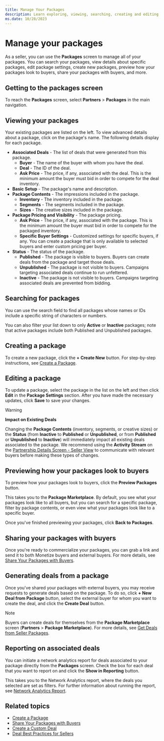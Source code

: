 ```yaml
---
title: Manage Your Packages
description: Learn exploring, viewing, searching, creating and editing packages on the Package screen.  
ms.date: 10/28/2023
---
```



# Manage your packages

As a seller, you can use the **Packages** screen to manage all of your packages. You can search your packages, view details about specific packages, edit package settings, create new packages, preview how your packages look to buyers, share your packages with buyers, and more.

## Getting to the packages screen

To reach the **Packages** screen, select **Partners** \> **Packages** in the main navigation.

## Viewing your packages

Your existing packages are listed on the left. To view advanced details about a package, click on the package's name. The following details display for each package.

- **Associated Deals** - The list of deals that were generated from this package.
  - **Buyer** - The name of the buyer with whom you have the deal.
  - **Deal** - The ID of the deal.
  - **Ask Price** - The price, if any, associated with the deal. This is the minimum amount the buyer must bid in order to compete for the deal inventory.
- **Basic Setup** - The package's name and description.
- **Package Contents** - The impressions included in the package.
  - **Inventory** - The inventory included in the package.
  - **Segments** - The segments included in the package.
  - **Sizes** - The creative sizes included in the package.
- **Package Pricing and Visibility** - The package pricing.
  - **Ask Price** - The price, if any, associated with the package. This is the minimum amount the buyer must bid in order to compete for the packaged inventory.
  - **Specific Buyer Settings** - Customized settings for specific buyers, if any. You can create a package that is only available to selected buyers and enter custom pricing per buyer.
- **Status** - The status of the package.
  - **Published** - The package is visible to buyers. Buyers can create deals from the package and target those deals.
  - **Unpublished** - The package is not visible to buyers. Campaigns targeting associated deals continue to run unfettered.
  - **Inactive** - The package is not visible to buyers. Campaigns targeting associated deals are prevented from bidding.

## Searching for packages

You can use the search field to find all packages whose names or IDs include a specific string of characters or numbers.

You can also filter your list down to only **Active** or **Inactive** packages; note that active packages include both Published and Unpublished packages.

## Creating a package

To create a new package, click the **+ Create New** button. For step-by-step instructions, see [Create a Package](create-a-package.md).

## Editing a package

To update a package, select the package in the list on the left and then click **Edit** in the **Package Settings** section. After you have made the necessary updates, click **Save** to save your changes.

> [!WARNING]
> **Impact on Existing Deals**
>
> Changing the **Package Contents** (inventory, segments, or creative sizes) or the **Status** (from **Inactive** to **Published** or **Unpublished**, or from **Published** or **Unpublished** to **Inactive**) will immediately impact all existing deals associated to the package. We recommend using the **Activity Stream** on the [Partnership Details Screen - Seller View](partnership-details-screen-seller-view.md) to communicate with relevant buyers before making these types of changes.

## Previewing how your packages look to buyers

To preview how your packages look to buyers, click the **Preview Packages** button.

This takes you to the **Package Marketplace**. By default, you see what your packages look like to all buyers, but you can search for a specific package, filter by package contents, or even view what your packages look like to a specific buyer.

Once you've finished previewing your packages, click **Back to Packages**.

## Sharing your packages with buyers

Once you're ready to commercialize your packages, you can grab a link and send it to both Monetize buyers and external buyers. For more details, see [Share Your Packages with Buyers](share-your-packages-with-buyers.md).

## Generating deals from a package

Once you've shared your packages with external buyers, you may receive requests to generate deals based on the package. To do so, click **+ New Deal from Package** button, select the external buyer for whom you want to create the deal, and click the **Create Deal** button.

> [!NOTE]
> Buyers can create deals for themselves from the **Package Marketplace** screen (**Partners** \> **Package Marketplace**). For more details, see [Get Deals from Seller Packages](get-deals-from-seller-packages.md).

## Reporting on associated deals

You can initiate a network analytics report for deals associated to your package directly from the **Packages** screen. Check the box for each deal that you want to report on and click the **Show in Reporting** button.

This takes you to the Network Analytics report, where the deals you selected are set as filters. For further information about running the report, see [Network Analytics Report](network-analytics-report.md).

## Related topics

- [Create a Package](create-a-package.md)
- [Share Your Packages with Buyers](share-your-packages-with-buyers.md)
- [Create a Custom Deal](create-a-custom-deal.md)
- [Deal Best Practices for Sellers](deal-best-practices-for-sellers.md)